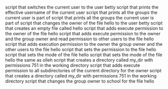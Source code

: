 script that switches the current user to the user betty
script that prints the effective username of the current user
script that prints all the groups the current user is part of
script that prints all the groups the current user is part of
script that changes the owner of the file hello to the user betty
script that creates an empty file called hello
script that adds execute permission to the owner of the file hello
script that adds execute permission to the owner and the group owner and read permission to other users to the file hello
script that adds execution permission to the owner the group owner and the other users to the file hello
script that sets the permission to the file hello
script that sets the mode of the file hello
script that sets the mode of the file hello the same as olleh
script that creates a directory called my_dir with permissions 751 in the working directory
script that adds execute permission to all subdirectories of the current directory for the owner
script that creates a directory called my_dir with permissions 751 in the working directory
script that changes the group owner to school for the file hello
